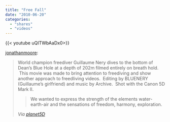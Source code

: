 ```yaml
---
title: "Free Fall"
date: "2010-06-20"
categories:
  - "shares"
  - "videos"
---
```


<div style="width: 70vw;">{{< youtube uQITWbAaDx0>}}</div>

[jonathanmoore](http://jonathanmoore.com/post/664718248/free-fall):

> World champion freediver Guillaume Nery dives to the bottom of Dean’s Blue Hole at a depth of 202m filmed entirely on breath hold.  This movie was made to bring attention to freediving and show another approach to freedliving videos.  Editing by BLUENERY (Guillaume’s girlfriend) and music by Archive.  Shot with the Canon 5D Mark II.
>
> > We wanted to express the strength of the elements water-earth-air and the sensations of freedom, harmony, exploration.
>
> _Via [planet5D](http://blog.planet5d.com/2010/06/taking-the-canon-eos-5d-mark-ii-to-new-depths/)_
